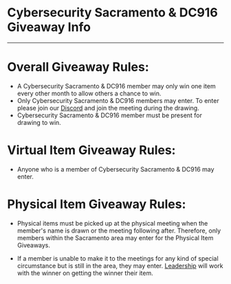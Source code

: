 # Cybersecurity Sacramento & DC916 Giveaway Info
---

# Overall Giveaway Rules:
* A Cybersecurity Sacramento & DC916 member may only win one item every other month to allow others a chance to win.
* Only Cybersecurity Sacramento & DC916 members may enter. To enter please join our [Discord](https://dc916.com) and join the meeting during the drawing.
* Cybersecurity Sacramento & DC916 member must be present for drawing to win.

# Virtual Item Giveaway Rules:
* Anyone who is a member of Cybersecurity Sacramento & DC916 may enter.

# Physical Item Giveaway Rules:
* Physical items must be picked up at the physical meeting when the member's name is drawn or the meeting following after. Therefore, only members within the Sacramento area may enter for the Physical Item Giveaways.

* If a member is unable to make it to the meetings for any kind of special circumstance but is still in the area, they may enter. [Leadership](https://dc916.com/Leadership) will work with the winner on getting the winner their item.